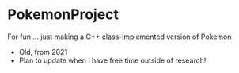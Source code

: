 # PokemonProject
For fun ... just making a C++ class-implemented version of Pokemon

* Old, from 2021
* Plan to update when I have free time outside of research!
